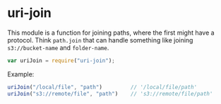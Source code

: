 # uri-join

This module is a function for joining paths, where the first might have a protocol. Think `path.join` that can handle something like joining `s3://bucket-name` and `folder-name`.

```javascript
var uriJoin = require("uri-join");
```

Example:

```javascript
uriJoin("/local/file", "path")         // '/local/file/path'
uriJoin("s3://remote/file", "path")    // 's3://remote/file/path'
```
